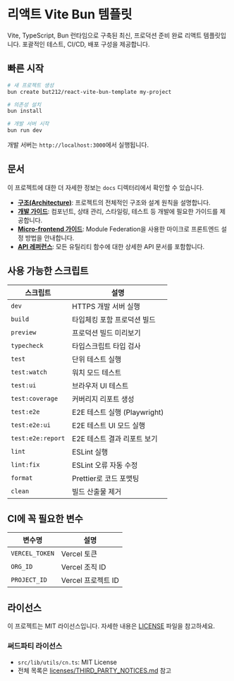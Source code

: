 # 리액트 Vite Bun 템플릿

Vite, TypeScript, Bun 런타임으로 구축된 최신, 프로덕션 준비 완료 리액트 템플릿입니다. 포괄적인 테스트, CI/CD, 배포 구성을 제공합니다.

## 빠른 시작

```bash
# 새 프로젝트 생성
bun create but212/react-vite-bun-template my-project

# 의존성 설치
bun install

# 개발 서버 시작
bun run dev
```

개발 서버는 `http://localhost:3000`에서 실행됩니다.

## 문서

이 프로젝트에 대한 더 자세한 정보는 `docs` 디렉터리에서 확인할 수 있습니다.

- **[구조(Architecture)](./docs/architecture.md)**: 프로젝트의 전체적인 구조와 설계 원칙을 설명합니다.
- **[개발 가이드](./docs/guides/)**: 컴포넌트, 상태 관리, 스타일링, 테스트 등 개발에 필요한 가이드를 제공합니다.
- **[Micro-frontend 가이드](./docs/guides/micro-frontend-guide.md)**: Module Federation을 사용한 마이크로 프론트엔드 설정 방법을 안내합니다.
- **[API 레퍼런스](./docs/api-reference/)**: 모든 유틸리티 함수에 대한 상세한 API 문서를 포함합니다.

## 사용 가능한 스크립트

| 스크립트        | 설명                        |
| --------------- | --------------------------- |
| `dev`           | HTTPS 개발 서버 실행        |
| `build`         | 타입체킹 포함 프로덕션 빌드 |
| `preview`       | 프로덕션 빌드 미리보기      |
| `typecheck`     | 타입스크립트 타입 검사      |
| `test`          | 단위 테스트 실행            |
| `test:watch`    | 워치 모드 테스트            |
| `test:ui`       | 브라우저 UI 테스트          |
| `test:coverage` | 커버리지 리포트 생성        |
| `test:e2e`      | E2E 테스트 실행 (Playwright) |
| `test:e2e:ui`   | E2E 테스트 UI 모드 실행     |
| `test:e2e:report` | E2E 테스트 결과 리포트 보기 |
| `lint`          | ESLint 실행                 |
| `lint:fix`      | ESLint 오류 자동 수정       |
| `format`        | Prettier로 코드 포맷팅      |
| `clean`         | 빌드 산출물 제거            |

## CI에 꼭 필요한 변수

| 변수명         | 설명               |
| -------------- | ------------------ |
| `VERCEL_TOKEN` | Vercel 토큰        |
| `ORG_ID`       | Vercel 조직 ID     |
| `PROJECT_ID`   | Vercel 프로젝트 ID |

## 라이선스

이 프로젝트는 MIT 라이선스입니다. 자세한 내용은 [LICENSE](LICENSE) 파일을 참고하세요.

### 써드파티 라이선스

- `src/lib/utils/cn.ts`: MIT License
- 전체 목록은 [licenses/THIRD_PARTY_NOTICES.md](licenses/THIRD_PARTY_NOTICES.md) 참고
